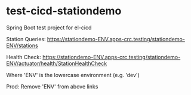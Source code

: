 # test-cicd-stationdemo

Spring Boot test project for el-cicd

Station Queries: https://stationdemo-ENV.apps-crc.testing/stationdemo-ENV/stations

Health Check: https://stationdemo-ENV.apps-crc.testing/stationdemo-ENV/actuator/health/StationHealthCheck

Where 'ENV' is the lowercase environment (e.g. 'dev')

Prod: Remove 'ENV' from above links

